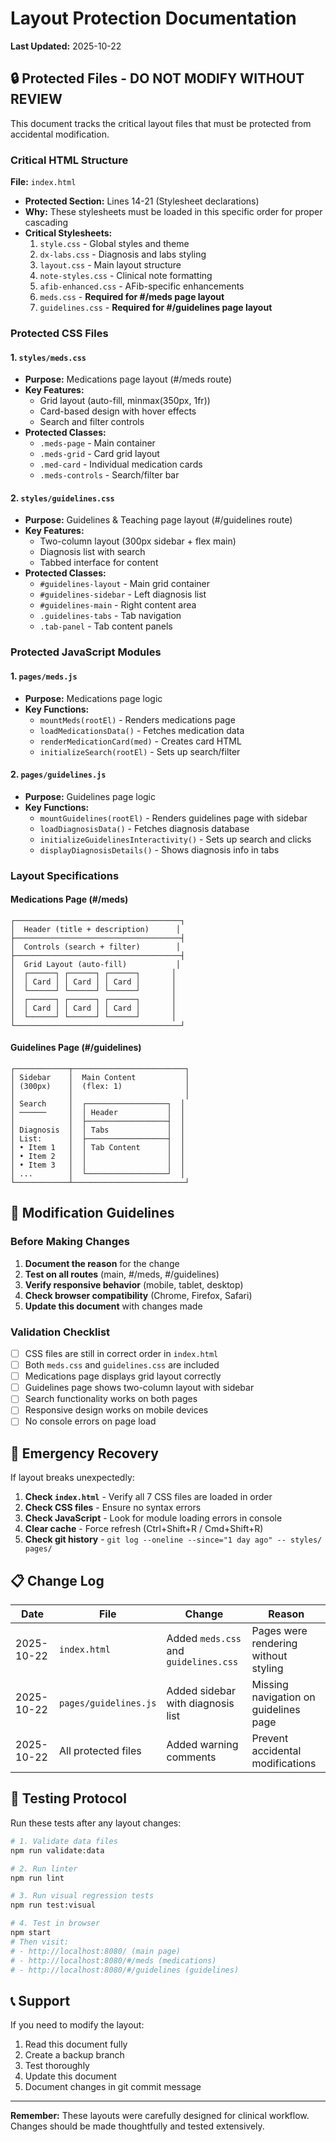 # Layout Protection Documentation

**Last Updated:** 2025-10-22

## 🔒 Protected Files - DO NOT MODIFY WITHOUT REVIEW

This document tracks the critical layout files that must be protected from accidental modification.

### Critical HTML Structure

**File:** `index.html`
- **Protected Section:** Lines 14-21 (Stylesheet declarations)
- **Why:** These stylesheets must be loaded in this specific order for proper cascading
- **Critical Stylesheets:**
  1. `style.css` - Global styles and theme
  2. `dx-labs.css` - Diagnosis and labs styling
  3. `layout.css` - Main layout structure
  4. `note-styles.css` - Clinical note formatting
  5. `afib-enhanced.css` - AFib-specific enhancements
  6. `meds.css` - **Required for #/meds page layout**
  7. `guidelines.css` - **Required for #/guidelines page layout**

### Protected CSS Files

#### 1. `styles/meds.css`
- **Purpose:** Medications page layout (#/meds route)
- **Key Features:**
  - Grid layout (auto-fill, minmax(350px, 1fr))
  - Card-based design with hover effects
  - Search and filter controls
- **Protected Classes:**
  - `.meds-page` - Main container
  - `.meds-grid` - Card grid layout
  - `.med-card` - Individual medication cards
  - `.meds-controls` - Search/filter bar

#### 2. `styles/guidelines.css`
- **Purpose:** Guidelines & Teaching page layout (#/guidelines route)
- **Key Features:**
  - Two-column layout (300px sidebar + flex main)
  - Diagnosis list with search
  - Tabbed interface for content
- **Protected Classes:**
  - `#guidelines-layout` - Main grid container
  - `#guidelines-sidebar` - Left diagnosis list
  - `#guidelines-main` - Right content area
  - `.guidelines-tabs` - Tab navigation
  - `.tab-panel` - Tab content panels

### Protected JavaScript Modules

#### 1. `pages/meds.js`
- **Purpose:** Medications page logic
- **Key Functions:**
  - `mountMeds(rootEl)` - Renders medications page
  - `loadMedicationsData()` - Fetches medication data
  - `renderMedicationCard(med)` - Creates card HTML
  - `initializeSearch(rootEl)` - Sets up search/filter

#### 2. `pages/guidelines.js`
- **Purpose:** Guidelines page logic
- **Key Functions:**
  - `mountGuidelines(rootEl)` - Renders guidelines page with sidebar
  - `loadDiagnosisData()` - Fetches diagnosis database
  - `initializeGuidelinesInteractivity()` - Sets up search and clicks
  - `displayDiagnosisDetails()` - Shows diagnosis info in tabs

### Layout Specifications

#### Medications Page (#/meds)
```
┌─────────────────────────────────────┐
│  Header (title + description)      │
├─────────────────────────────────────┤
│  Controls (search + filter)        │
├─────────────────────────────────────┤
│  Grid Layout (auto-fill)           │
│  ┌──────┐ ┌──────┐ ┌──────┐       │
│  │ Card │ │ Card │ │ Card │       │
│  └──────┘ └──────┘ └──────┘       │
│  ┌──────┐ ┌──────┐ ┌──────┐       │
│  │ Card │ │ Card │ │ Card │       │
│  └──────┘ └──────┘ └──────┘       │
└─────────────────────────────────────┘
```

#### Guidelines Page (#/guidelines)
```
┌────────────┬─────────────────────────┐
│ Sidebar    │  Main Content           │
│ (300px)    │  (flex: 1)              │
│            │                         │
│ Search     │  ┌──────────────────┐  │
│ ──────     │  │ Header           │  │
│            │  ├──────────────────┤  │
│ Diagnosis  │  │ Tabs             │  │
│ List:      │  ├──────────────────┤  │
│ • Item 1   │  │ Tab Content      │  │
│ • Item 2   │  │                  │  │
│ • Item 3   │  │                  │  │
│ ...        │  └──────────────────┘  │
└────────────┴─────────────────────────┘
```

## 🚨 Modification Guidelines

### Before Making Changes

1. **Document the reason** for the change
2. **Test on all routes** (main, #/meds, #/guidelines)
3. **Verify responsive behavior** (mobile, tablet, desktop)
4. **Check browser compatibility** (Chrome, Firefox, Safari)
5. **Update this document** with changes made

### Validation Checklist

- [ ] CSS files are still in correct order in `index.html`
- [ ] Both `meds.css` and `guidelines.css` are included
- [ ] Medications page displays grid layout correctly
- [ ] Guidelines page shows two-column layout with sidebar
- [ ] Search functionality works on both pages
- [ ] Responsive design works on mobile devices
- [ ] No console errors on page load

## 🔧 Emergency Recovery

If layout breaks unexpectedly:

1. **Check `index.html`** - Verify all 7 CSS files are loaded in order
2. **Check CSS files** - Ensure no syntax errors
3. **Check JavaScript** - Look for module loading errors in console
4. **Clear cache** - Force refresh (Ctrl+Shift+R / Cmd+Shift+R)
5. **Check git history** - `git log --oneline --since="1 day ago" -- styles/ pages/`

## 📋 Change Log

| Date | File | Change | Reason |
|------|------|--------|--------|
| 2025-10-22 | `index.html` | Added `meds.css` and `guidelines.css` | Pages were rendering without styling |
| 2025-10-22 | `pages/guidelines.js` | Added sidebar with diagnosis list | Missing navigation on guidelines page |
| 2025-10-22 | All protected files | Added warning comments | Prevent accidental modifications |

## 🎯 Testing Protocol

Run these tests after any layout changes:

```bash
# 1. Validate data files
npm run validate:data

# 2. Run linter
npm run lint

# 3. Run visual regression tests
npm run test:visual

# 4. Test in browser
npm start
# Then visit:
# - http://localhost:8080/ (main page)
# - http://localhost:8080/#/meds (medications)
# - http://localhost:8080/#/guidelines (guidelines)
```

## 📞 Support

If you need to modify the layout:
1. Read this document fully
2. Create a backup branch
3. Test thoroughly
4. Update this document
5. Document changes in git commit message

---

**Remember:** These layouts were carefully designed for clinical workflow. Changes should be made thoughtfully and tested extensively.
